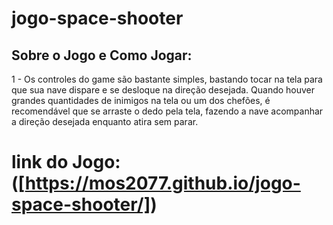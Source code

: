 # jogo-space-shooter

## Sobre o Jogo e Como Jogar:
1 - Os controles do game são bastante simples, bastando tocar na tela para que sua nave dispare e se desloque na direção desejada. Quando houver grandes quantidades de inimigos na tela ou um dos chefões, é recomendável que se arraste o dedo pela tela, fazendo a nave acompanhar a direção desejada enquanto atira sem parar.


# link do Jogo:([https://mos2077.github.io/jogo-space-shooter/])
